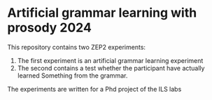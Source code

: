 # Artificial grammar learning with prosody 2024

This repository contains two ZEP2 experiments:
1. The first experiment is an artificial grammar learning experiment
1. The second contains a test whether the participant have actually learned
   Something from the grammar.

The experiments are written for a Phd project of the ILS labs
